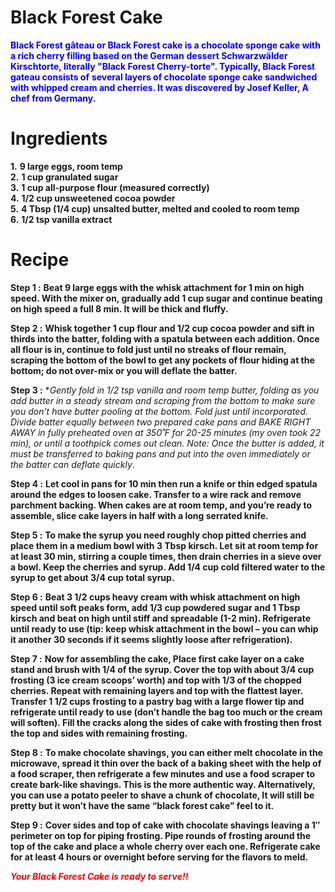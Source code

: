 # Black Forest Cake
<span style="color:blue;">**Black Forest gâteau or Black Forest cake is a chocolate sponge cake with a rich cherry filling based on the German**
**dessert Schwarzwälder Kirschtorte, literally "Black Forest Cherry-torte". Typically, Black Forest gateau consists of**
**several layers of chocolate sponge cake sandwiched with whipped cream and cherries. It was discovered by Josef Keller, A chef from Germany.**</span>

# Ingredients
**1.**  **9 large eggs, room temp**
<br>**2.**  **1 cup granulated sugar**
<br>**3.**  **1 cup all-purpose flour (measured correctly)**
<br>**4.**  **1/2 cup unsweetened cocoa powder**
<br>**5.**  **4 Tbsp (1/4 cup) unsalted butter, melted and cooled to room temp**
<br>**6.**  **1/2 tsp vanilla extract**

# Recipe
**Step 1 :**  **Beat 9 large eggs with the whisk attachment for 1 min on high speed. With the mixer on, gradually add 1 cup sugar
and  continue beating on high speed a full 8 min. It will be thick and fluffy.**

**Step 2 :**  **Whisk together 1 cup flour and 1/2 cup cocoa powder and sift in thirds into the batter, folding with a spatula
between each addition. Once all flour is in, continue to fold just until no streaks of flour remain, scraping the bottom 
of the bowl to get any pockets of flour hiding at the bottom; do not over-mix or you will deflate the batter.**

**Step 3 :**  **Gently fold in 1/2 tsp vanilla and room temp butter, folding as you add butter in a steady stream and scraping 
from the bottom to make sure you don’t have butter pooling at the bottom. Fold just until incorporated. Divide batter 
equally between two prepared cake pans and BAKE RIGHT AWAY in fully preheated oven at 350˚F for 20-25 minutes (my oven 
took 22 min), or until a toothpick comes out clean. *Note: Once the butter is added, it must be transferred to baking 
pans and put into the oven immediately or the batter can deflate quickly**.

**Step 4 :**  **Let cool in pans for 10 min then run a knife or thin edged spatula around the edges to loosen cake. Transfer to a 
wire rack and remove parchment backing. When cakes are at room temp, and you’re ready to assemble, slice cake layers in 
half with a long serrated knife.**

**Step 5 :**  **To make the syrup you need roughly chop pitted cherries and place them in a medium bowl with 3 Tbsp kirsch. Let 
sit at room temp for at least 30 min, stirring a couple times, then drain cherries in a sieve over a bowl. Keep the 
cherries and syrup. Add 1/4 cup cold filtered water to the syrup to get about 3/4 cup total syrup.**

**Step 6 :**  **Beat 3 1/2 cups heavy cream with whisk attachment on high speed until soft peaks form, add 1/3 cup powdered sugar 
and 1 Tbsp kirsch and beat on high until stiff and spreadable (1-2 min). Refrigerate until ready to use (tip: keep whisk 
attachment in the bowl – you can whip it another 30 seconds if it seems slightly loose after refrigeration).**

**Step 7 :**  **Now for assembling the cake, Place first cake layer on a cake stand and brush with 1/4 of the syrup. Cover the 
top with about 3/4 cup frosting (3 ice cream scoops’ worth) and top with 1/3 of the chopped cherries. Repeat with 
remaining layers and top with the flattest layer. Transfer 1 1/2 cups frosting to a pastry bag with a large flower tip 
and refrigerate until ready to use (don’t handle the bag too much or the cream will soften). Fill the cracks along the 
sides of cake with frosting then frost the top and sides with remaining frosting.**

**Step 8 :**  **To make chocolate shavings, you can either melt chocolate in the microwave, spread it thin over the back of a 
baking sheet with the help of a food scraper, then refrigerate a few minutes and use a food scraper to create bark-like 
shavings. This is the more authentic way. Alternatively, you can use a potato peeler to shave a chunk of chocolate, It 
will still be pretty but it won’t have the same “black forest cake” feel to it.**

**Step 9 :**  **Cover sides and top of cake with chocolate shavings leaving a 1″ perimeter on top for piping frosting. Pipe 
rounds of frosting around the top of the cake and place a whole cherry over each one. Refrigerate cake for at least 4 
hours or overnight before serving for the flavors to meld.**


<i><b><span style="color:red;">Your Black Forest Cake is ready to serve!!</span></b></i>
